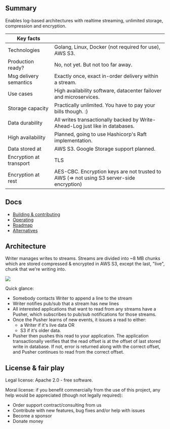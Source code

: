 
Summary
-------

Enables log-based architectures with realtime streaming, unlimited storage, compression and encryption.

| Key facts               |                                                                                          |
|-------------------------|------------------------------------------------------------------------------------------|
| Technologies            | Golang, Linux, Docker (not required for use), AWS S3.                                    |
| Production ready?       | No, not yet. But not too far away.                                                       |
| Msg delivery semantics  | Exactly once, exact in-order delivery within a stream.                                   |
| Use cases               | High availability software, datacenter failover and microservices.                       |
| Storage capacity        | Practically unlimited. You have to pay your bills though. :)                             |
| Data durability         | All writes transactionally backed by Write-Ahead-Log just like in databases.             |
| High availability       | Planned, going to use Hashicorp's Raft implementation.                                   |
| Data stored at          | AWS S3. Google Storage support planned.                                                  |
| Encryption at transport | TLS                                                                                      |
| Encryption at rest      | AES-CBC. Encryption keys are not trusted to AWS (=> not using S3 server-side encryption) |


Docs
----

- [Building & contributing](docs/building-and-contributing.md)
- [Operating](docs/operating.md)
- [Roadmap](docs/roadmap.md)
- [Alternatives](docs/alternatives.md)


Architecture
------------

Writer manages writes to streams. Streams are divided into ~8 MB chunks which
are stored compressed & encrypted in AWS S3, except the last, "live", chunk that
we're writing into.

![](docs/architecture/diagram.png)

Quick glance:

- Somebody contacts Writer to append a line to the stream
- Writer notifies pub/sub that a stream has new lines
- All interested applications that want to read from any streams have a Pusher,
  which subscribes to pub/sub notifications for those streams.
- Once the Pusher learns of new events, it issues a read to either:
	- a Writer if it's live data OR
	- S3 if it's older data.
- Pusher then pushes this read to your application. The application transactionally
  verifies that the read offset is at the offset of last stored write in database.
  If not, error is returned along with the correct offset, and Pusher continues
  to read from the correct offset.


License & fair play
-------------------

Legal license: Apache 2.0 - free software.

Moral license: if you benefit commercially from the use of this project, any help
would be appreciated (though not legally required):

- Order support contract/consulting from us
- Contribute with new features, bug fixes and/or help with issues
- Become a sponsor
- Donate money
